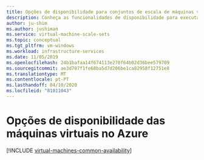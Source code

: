 ```yaml
---
title: Opções de disponibilidade para conjuntos de escala de máquinas virtuais Azure
description: Conheça as funcionalidades de disponibilidade para executar conjuntos de escala de máquinas virtuais do Windows em Azure
author: ju-shim
ms.author: jushiman
ms.service: virtual-machine-scale-sets
ms.topic: conceptual
ms.tgt_pltfrm: vm-windows
ms.workload: infrastructure-services
ms.date: 11/05/2019
ms.openlocfilehash: 24b1bafaa14f674113e270f64b02d36bee579709
ms.sourcegitcommit: ae3d707f1fe68ba5d7d206be1ca82958f12751e8
ms.translationtype: MT
ms.contentlocale: pt-PT
ms.lasthandoff: 04/10/2020
ms.locfileid: "81011043"
---
```

# <a name="availability-options-for-virtual-machines-in-azure"></a>Opções de disponibilidade das máquinas virtuais no Azure

[!INCLUDE [virtual-machines-common-availability](../../includes/virtual-machines-common-availability.md)]

